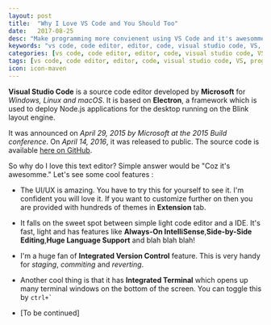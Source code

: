 ```yaml
---
layout: post
title:  "Why I Love VS Code and You Should Too"
date:   2017-08-25
desc: "Make programming more convienent using VS Code and it's awesomme features."
keywords: "vs code, code editor, editor, code, visual studio code, VS, programming"
categories: [vs code, code editor, editor, code, visual studio code, VS, programming]
tags: [vs code, code editor, editor, code, visual studio code, VS, programming ]
icon: icon-maven
---
```


__Visual Studio Code__ is a source code editor developed by __Microsoft__ for _Windows, Linux and macOS_. It is based on __Electron__, a framework which is used to deploy Node.js applications for the desktop running on the Blink layout engine.

It was announced on _April 29, 2015 by Microsoft at the 2015 Build conference_. On _April 14, 2016_, it was released to public. The source code is available [here on GitHub](https://github.com/Microsoft/vscode/).

So why do I love this text editor? Simple answer would be "Coz it's awesomme." 
Let's see some cool features : <br>

- The UI/UX is amazing. You have to try this for yourself to see it. I'm confident you will love it. If you want to customize further on then you are provided with hundreds of themes in __Extension__ tab.

- It falls on the sweet spot between simple light code editor and a IDE. It's fast, light and has features like __Always-On IntelliSense__,__Side-by-Side Editing__,__Huge Language Support__ and blah blah blah!

- I'm a huge fan of __Integrated Version Control__ feature. This is very handy for _staging_, _commiting_ and _reverting_.

- Another cool thing is that it has __Integrated Terminal__ which opens up many terminal windows on the bottom of the screen. You can toggle this by `` ctrl+` ``

- [To be continued]
